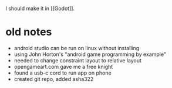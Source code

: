 I should make it in [[Godot]].

# old notes

- android studio can be run on linux without installing
- using John Horton's "android game programming by example"
- needed to change constraint layout to relative layout
- opengameart.com gave me a free knight
- found a usb-c cord to run app on phone
- created git repo, added asha322